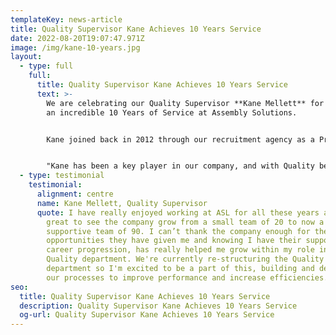 ```yaml
---
templateKey: news-article
title: Quality Supervisor Kane Achieves 10 Years Service
date: 2022-08-20T19:07:47.971Z
image: /img/kane-10-years.jpg
layout:
  - type: full
    full:
      title: Quality Supervisor Kane Achieves 10 Years Service
      text: >-
        We are celebrating our Quality Supervisor **Kane Mellett** for reaching
        an incredible 10 Years of Service at Assembly Solutions. 


        K﻿ane joined back in 2012 through our recruitment agency as a Production Operator and very soon showed his skills and enthusiasm to work in the Quality department. Kane moved from building wiring harnesses for our Automotive customers, to a senior Quality Inspector role where he carried out all the QA for wiring harness work made by the Production Operators. It wasn't long after this that Kane proved he had the abilities and experience to step up to the role of Quality Supervisor for all wiring harness and control panel projects.


        "﻿Kane has been a key player in our company, and with Quality being one of our 4 core values, Kane's skill and commitment to ensuring all goods pass 100% before being packed and despatched, is vital to our success and continuing to retain customers. I'm looking forward to see Kane progress even further within the company and hope to see him on our journey for another 10 years, if he can do it all again!" **Gareth Balshaw, Managing Director**
  - type: testimonial
    testimonial:
      alignment: centre
      name: Kane Mellett, Quality Supervisor
      quote: I have really enjoyed working at ASL for all these years and it has been
        great to see the company grow from a small team of 20 to now a strong &
        supportive team of 90. I can’t thank the company enough for the
        opportunities they have given me and knowing I have their support for
        career progression, has really helped me grow within my role in the
        Quality department. We're currently re-structuring the Quality
        department so I'm excited to be a part of this, building and developing
        our processes to improve performance and increase efficiencies.
seo:
  title: Quality Supervisor Kane Achieves 10 Years Service
  description: Quality Supervisor Kane Achieves 10 Years Service
  og-url: Quality Supervisor Kane Achieves 10 Years Service
---
```

